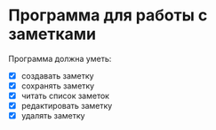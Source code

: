 # Программа для работы с заметками
Программа должна уметь:

- [x] создавать заметку
- [x] сохранять заметку
- [x] читать список заметок
- [x] редактировать заметку
- [x] удалять заметку

